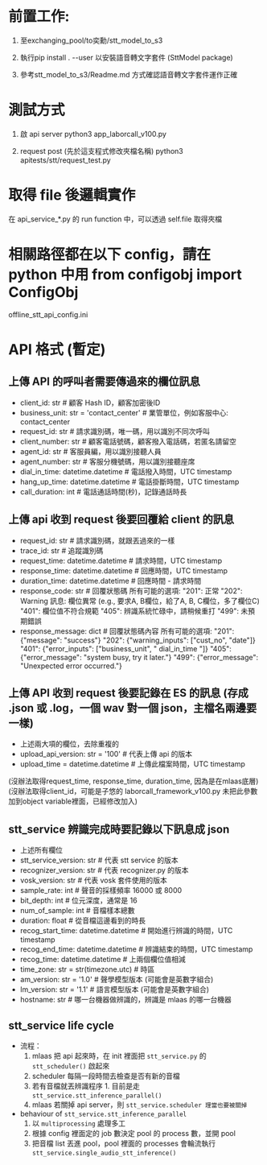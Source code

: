 # 前置工作: 
1. 至exchanging_pool/to奕勳/stt_model_to_s3

2. 執行pip install . --user 以安裝語音轉文字套件 (SttModel package)

3. 參考stt_model_to_s3/Readme.md 方式確認語音轉文字套件運作正確

# 測試方式
1. 啟 api server
python3 app_laborcall_v100.py

2. request post (先於這支程式修改夾檔名稱)
python3 apitests/stt/request_test.py

# 取得 file 後邏輯實作
在 api_service_*.py 的 run function 中，可以透過 self.file 取得夾檔

# 相關路徑都在以下 config，請在 python 中用 from configobj import ConfigObj
offline_stt_api_config.ini

# API 格式 (暫定)
## 上傳 API 的呼叫者需要傳過來的欄位訊息
- client_id: str  # 顧客 Hash ID，顧客加密後ID
- business_unit: str = 'contact_center'  # 業管單位，例如客服中心: contact_center
- request_id: str  # 請求識別碼，唯一碼，用以識別不同次呼叫
- client_number: str  # 顧客電話號碼，顧客撥入電話碼，若匿名請留空
- agent_id: str  # 客服員編，用以識別接聽人員
- agent_number: str  # 客服分機號碼，用以識別接聽座席
- dial_in_time: datetime.datetime  # 電話撥入時間，UTC timestamp
- hang_up_time: datetime.datetime  # 電話掛斷時間，UTC timestamp
- call_duration: int  # 電話通話時間(秒)，記錄通話時長

## 上傳 api 收到 request 後要回覆給 client 的訊息
- request_id: str  # 請求識別碼，就跟丟過來的一樣	
- trace_id: str  # 追蹤識別碼 	
- request_time: datetime.datetime  # 請求時間，UTC timestamp
- response_time: datetime.datetime  # 回應時間，UTC timestamp
- duration_time: datetime.datetime  # 回應時間 - 請求時間	
- response_code: str  # 回覆狀態碼
    所有可能的選項:
    "201": 正常
    "202": Warning 訊息: 欄位異常 (e.g., 要求A, B欄位，給了A, B, C欄位，多了欄位C)
    "401": 欄位值不符合規範
    "405": 辨識系統忙碌中，請稍候重打 
    "499": 未預期錯誤
- response_message: dict  # 回覆狀態碼內容
    所有可能的選項:
    "201": {"message": "success"}
    "202": {"warning_inputs": ["cust_no", "date"]}
    "401": {"error_inputs": ["business_unit", " dial_in_time "]}
    "405": {"error_message": "system busy, try it later."}
    "499": {"error_message": "Unexpected error occurred."}


## 上傳 API 收到 request 後要記錄在 ES 的訊息 (存成 .json 或 .log，一個 wav 對一個 json，主檔名兩邊要一樣)
- 上述兩大項的欄位，去除重複的
- upload_api_version: str = '100'  # 代表上傳 api 的版本
- upload_time = datetime.datetime  # 上傳此檔案時間，UTC timestamp

(沒辦法取得request_time, response_time, duration_time, 因為是在mlaas底層) 
(沒辦法取得client_id，可能是子悠的 laborcall_framework_v100.py 未把此參數加到object variable裡面，已經修改加入) 


## stt_service 辨識完成時要記錄以下訊息成 json
- 上述所有欄位
- stt_service_version: str  # 代表 stt service 的版本
- recognizer_version: str  # 代表 recognizer.py 的版本
- vosk_version: str  # 代表 vosk 套件使用的版本
- sample_rate: int  # 聲音的採樣頻率 16000 或 8000
- bit_depth: int  # 位元深度，通常是 16
- num_of_sample: int  # 音檔樣本總數
- duration: float  # 從音檔這邊看到的時長
- recog_start_time: datetime.datetime  # 開始進行辨識的時間，UTC timestamp
- recog_end_time: datetime.datetime  # 辨識結束的時間，UTC timestamp
- recog_time: datetime.datetime  # 上兩個欄位值相減
- time_zone: str = str(timezone.utc)  # 時區
- am_version: str = '1.0'   # 聲學模型版本 (可能會是英數字組合)
- lm_version: str = '1.1'   # 語言模型版本 (可能會是英數字組合)
- hostname: str   # 哪一台機器做辨識的，辨識是 mlaas 的哪一台機器


## stt_service life cycle
- 流程：
  1. mlaas 把 api 起來時，在 init 裡面把 ```stt_service.py``` 的 ```stt_scheduler()``` 啟起來
  2. scheduler 每隔一段時間去檢查是否有新的音檔
    1. 若有音檔就丟辨識程序
      1. 目前是走 ```stt_service.stt_inference_parallel()```
  3. mlaas 若關掉 api server，則 ```stt_service.scheduler 理當也要被關掉```
- behaviour of ```stt_service.stt_inference_parallel```
  1. 以 ```multiprocessing``` 處理多工
  2. 根據 config 裡面定的 job 數決定 pool 的 process 數，並開 pool
  3. 把音檔 list 丟進 pool，pool 裡面的 processes 會輪流執行 ```stt_service.single_audio_stt_inference()```


